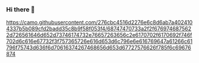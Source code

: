### Hi there 👋


https://camo.githubusercontent.com/276cbc4516d2276e6c8d6ab7a4024104337b5b089cfd2badd35c8b9f58f053f4/68747470733a2f2f6769746875622d726561646d652d73746174732e76657263656c2e6170702f6170692f746f702d6c616e67732f3f757365726e616d653d6c796e6e616769647a61266c61796f75743d636f6d70616374267468656d653d67727576626f785f6c69676874

<!--
**bmbadi/bmbadi** is a ✨ _special_ ✨ repository because its `README.md` (this file) appears on your GitHub profile.

Here are some ideas to get you started:

- 🔭 I’m currently working on ...
- 🌱 I’m currently learning ...
- 👯 I’m looking to collaborate on ...
- 🤔 I’m looking for help with ...
- 💬 Ask me about ...
- 📫 How to reach me: ...
- 😄 Pronouns: ...
- ⚡ Fun fact: ...
-->
